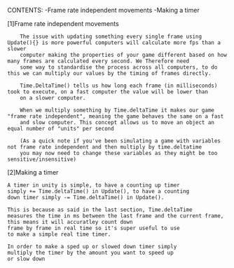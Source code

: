 CONTENTS:
        -Frame rate independent movements
        -Making a timer

[1]Frame rate independent movements

        The issue with updating something every single frame using Update(){} is more powerful computers will calculate more fps than a slower 
        computer making the properties of your game different based on how many frames are calculated every second. We Therefore need 
        some way to standardise the process across all computers, to do this we can multiply our values by the timing of frames directly.

        Time.DeltaTime() tells us how long each frame (in milliseconds) took to execute, on a fast computer the value will be lower than
        on a slower computer.

        When we multiply something by Time.deltaTime it makes our game "frame rate independent", meaning the game behaves the same on a fast
        and slow computer. This concept allows us to move an object an equal number of "units" per second

        (As a quick note if you've been simulating a game with variables not frame rate independent and then multiply by time.deltatime 
        you may now need to change these variables as they might be too sensitive/insensitive)

[2]Making a timer
    
    A timer in unity is simple, to have a counting up timer
    simply += Time.deltaTime() in Update(), to have a counting 
    down timer simply -= Time.deltaTime() in Update(). 

    This is because as said in the last section, Time.deltaTime
    measures the time in ms between the last frame and the current frame, this means it will accuratley count down
    frame by frame in real time so it's super useful to use
    to make a simple real time timer.

    In order to make a sped up or slowed down timer simply
    multiply the timer by the amount you want to speed up
    or slow down